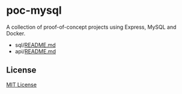# poc-mysql

A collection of proof-of-concept projects using Express, MySQL and Docker.

- sql/[README.md](./sql/README.md)
- api/[README.md](./api/README.md)

## License

[MIT License](LICENSE)
